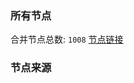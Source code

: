 ### 所有节点
合并节点总数: `1008`
[节点链接](https://raw.githubusercontent.com/rzhy1/11/master/sub/sub_merge_base64.txt)

### 节点来源
